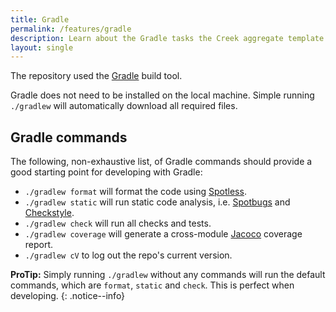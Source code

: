 ```yaml
---
title: Gradle
permalink: /features/gradle
description: Learn about the Gradle tasks the Creek aggregate template adds to your aggregate repositories
layout: single
---
```


The repository used the [Gradle][gradle] build tool. 

Gradle does not need to be installed on the local machine.
Simple running `./gradlew` will automatically download all required files.

## Gradle commands

The following, non-exhaustive list, of Gradle commands should provide a good starting point for developing with Gradle:

* `./gradlew format` will format the code using [Spotless][spotless].
* `./gradlew static` will run static code analysis, i.e. [Spotbugs][spotbugs] and [Checkstyle][checkstyle].
* `./gradlew check` will run all checks and tests.
* `./gradlew coverage` will generate a cross-module [Jacoco][jacoco] coverage report.
* `./gradlew cV` to log out the repo's current version.
  
**ProTip:** Simply running `./gradlew` without any commands will run the default commands, which are
`format`, `static` and `check`.  This is perfect when developing.
{: .notice--info}

[gradle]: https://gradle.org/
[spotless]: https://github.com/diffplug/spotless
[spotbugs]: https://spotbugs.github.io/
[checkstyle]: https://checkstyle.sourceforge.io/
[jacoco]: https://www.jacoco.org/jacoco/trunk/doc/